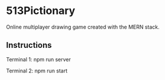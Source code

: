 
# 513Pictionary

Online multiplayer drawing game created with the MERN stack.

## Instructions

Terminal 1: npm run server

Terminal 2: npm run start
